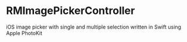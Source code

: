 # RMImagePickerController
iOS image picker with single and multiple selection written in Swift using Apple PhotoKit
